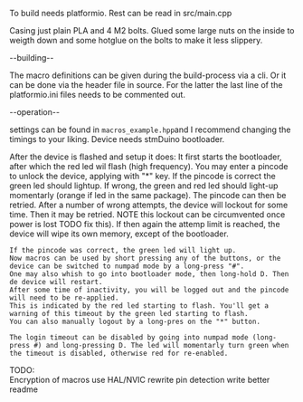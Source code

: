 To build needs platformio. Rest can be read in src/main.cpp

Casing just plain PLA and 4 M2 bolts.
Glued some large nuts on the inside to weigth down 
and some hotglue on the bolts to make it less slippery.

--building--

The macro definitions can be given during the build-process via a cli. Or it can be done via the header file in source.
For the latter the last line of the platformio.ini files needs to be commented out. 

--operation--

settings can be found in `macros_example.hpp`and I recommend changing the timings to your liking.
Device needs stmDuino bootloader.

After the device is flashed and setup it does:
    It first starts the bootloader, after which the red led wil flash (high frequency).
    You may enter a pincode to unlock the device, applying with "*" key.
    If the pincode is correct the green led should lightup.
    If wrong, the green and red led should light-up momentarly (orange if led in the same package).
    The pincode can then be retried. After a number of wrong attempts, the device will lockout for some time.
    Then it may be retried. NOTE this lockout can be circumvented once power is lost TODO fix this).
    If then again the attemp limit is reached, the device will wipe its own memory, except of the bootloader.

    If the pincode was correct, the green led will light up.
    Now macros can be used by short pressing any of the buttons, or the device can be switched to numpad mode by a long-press "#".
    One may also whish to go into bootloader mode, then long-hold D. Then de device will restart.
    After some time of inactivity, you will be logged out and the pincode will need to be re-applied.
    This is indicated by the red led starting to flash. You'll get a warning of this timeout by the green led starting to flash.
    You can also manually logout by a long-pres on the "*" button.

    The login timeout can be disabled by going into numpad mode (long-press #) and long-pressing D. The led will momentarly turn green when the timeout is disabled, otherwise red for re-enabled.

TODO:  
    Encryption of macros
    use HAL/NVIC
    rewrite pin detection
    write better readme
